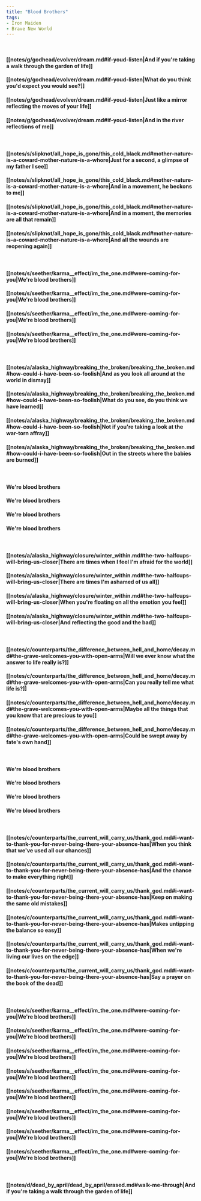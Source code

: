 ```yaml
---
title: "Blood Brothers"
tags:
- Iron Maiden
- Brave New World
---
```

&nbsp;
#### [[notes/g/godhead/evolver/dream.md#if-youd-listen|And if you're taking a walk through the garden of life]]
#### [[notes/g/godhead/evolver/dream.md#if-youd-listen|What do you think you'd expect you would see?]]
#### [[notes/g/godhead/evolver/dream.md#if-youd-listen|Just like a mirror reflecting the moves of your life]]
#### [[notes/g/godhead/evolver/dream.md#if-youd-listen|And in the river reflections of me]]
&nbsp;
#### [[notes/s/slipknot/all_hope_is_gone/this_cold_black.md#mother-nature-is-a-coward-mother-nature-is-a-whore|Just for a second, a glimpse of my father I see]]
#### [[notes/s/slipknot/all_hope_is_gone/this_cold_black.md#mother-nature-is-a-coward-mother-nature-is-a-whore|And in a movement, he beckons to me]]
#### [[notes/s/slipknot/all_hope_is_gone/this_cold_black.md#mother-nature-is-a-coward-mother-nature-is-a-whore|And in a moment, the memories are all that remain]]
#### [[notes/s/slipknot/all_hope_is_gone/this_cold_black.md#mother-nature-is-a-coward-mother-nature-is-a-whore|And all the wounds are reopening again]]
&nbsp;
#### [[notes/s/seether/karma__effect/im_the_one.md#were-coming-for-you|We're blood brothers]]
#### [[notes/s/seether/karma__effect/im_the_one.md#were-coming-for-you|We're blood brothers]]
#### [[notes/s/seether/karma__effect/im_the_one.md#were-coming-for-you|We're blood brothers]]
#### [[notes/s/seether/karma__effect/im_the_one.md#were-coming-for-you|We're blood brothers]]
&nbsp;
#### [[notes/a/alaska_highway/breaking_the_broken/breaking_the_broken.md#how-could-i-have-been-so-foolish|And as you look all around at the world in dismay]]
#### [[notes/a/alaska_highway/breaking_the_broken/breaking_the_broken.md#how-could-i-have-been-so-foolish|What do you see, do you think we have learned]]
#### [[notes/a/alaska_highway/breaking_the_broken/breaking_the_broken.md#how-could-i-have-been-so-foolish|Not if you're taking a look at the war-torn affray]]
#### [[notes/a/alaska_highway/breaking_the_broken/breaking_the_broken.md#how-could-i-have-been-so-foolish|Out in the streets where the babies are burned]]
&nbsp;
#### We're blood brothers
#### We're blood brothers
#### We're blood brothers
#### We're blood brothers
&nbsp;
#### [[notes/a/alaska_highway/closure/winter_within.md#the-two-halfcups-will-bring-us-closer|There are times when I feel I'm afraid for the world]]
#### [[notes/a/alaska_highway/closure/winter_within.md#the-two-halfcups-will-bring-us-closer|There are times I'm ashamed of us all]]
#### [[notes/a/alaska_highway/closure/winter_within.md#the-two-halfcups-will-bring-us-closer|When you're floating on all the emotion you feel]]
#### [[notes/a/alaska_highway/closure/winter_within.md#the-two-halfcups-will-bring-us-closer|And reflecting the good and the bad]]
&nbsp;
#### [[notes/c/counterparts/the_difference_between_hell_and_home/decay.md#the-grave-welcomes-you-with-open-arms|Will we ever know what the answer to life really is?]]
#### [[notes/c/counterparts/the_difference_between_hell_and_home/decay.md#the-grave-welcomes-you-with-open-arms|Can you really tell me what life is?]]
#### [[notes/c/counterparts/the_difference_between_hell_and_home/decay.md#the-grave-welcomes-you-with-open-arms|Maybe all the things that you know that are precious to you]]
#### [[notes/c/counterparts/the_difference_between_hell_and_home/decay.md#the-grave-welcomes-you-with-open-arms|Could be swept away by fate's own hand]]
&nbsp;
#### We're blood brothers
#### We're blood brothers
#### We're blood brothers
#### We're blood brothers
&nbsp;
#### [[notes/c/counterparts/the_current_will_carry_us/thank_god.md#i-want-to-thank-you-for-never-being-there-your-absence-has|When you think that we've used all our chances]]
#### [[notes/c/counterparts/the_current_will_carry_us/thank_god.md#i-want-to-thank-you-for-never-being-there-your-absence-has|And the chance to make everything right]]
#### [[notes/c/counterparts/the_current_will_carry_us/thank_god.md#i-want-to-thank-you-for-never-being-there-your-absence-has|Keep on making the same old mistakes]]
#### [[notes/c/counterparts/the_current_will_carry_us/thank_god.md#i-want-to-thank-you-for-never-being-there-your-absence-has|Makes untipping the balance so easy]]
#### [[notes/c/counterparts/the_current_will_carry_us/thank_god.md#i-want-to-thank-you-for-never-being-there-your-absence-has|When we're living our lives on the edge]]
#### [[notes/c/counterparts/the_current_will_carry_us/thank_god.md#i-want-to-thank-you-for-never-being-there-your-absence-has|Say a prayer on the book of the dead]]
&nbsp;
#### [[notes/s/seether/karma__effect/im_the_one.md#were-coming-for-you|We're blood brothers]]
#### [[notes/s/seether/karma__effect/im_the_one.md#were-coming-for-you|We're blood brothers]]
#### [[notes/s/seether/karma__effect/im_the_one.md#were-coming-for-you|We're blood brothers]]
#### [[notes/s/seether/karma__effect/im_the_one.md#were-coming-for-you|We're blood brothers]]
#### [[notes/s/seether/karma__effect/im_the_one.md#were-coming-for-you|We're blood brothers]]
#### [[notes/s/seether/karma__effect/im_the_one.md#were-coming-for-you|We're blood brothers]]
#### [[notes/s/seether/karma__effect/im_the_one.md#were-coming-for-you|We're blood brothers]]
#### [[notes/s/seether/karma__effect/im_the_one.md#were-coming-for-you|We're blood brothers]]
&nbsp;
#### [[notes/d/dead_by_april/dead_by_april/erased.md#walk-me-through|And if you're taking a walk through the garden of life]]
